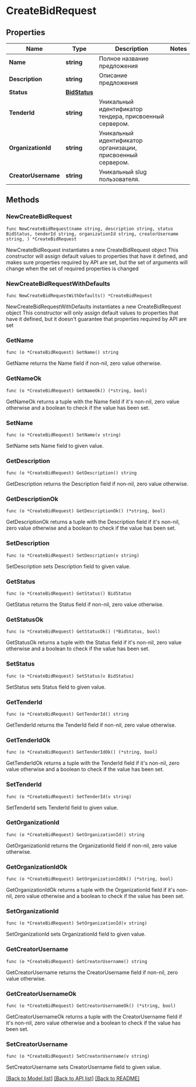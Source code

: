 # CreateBidRequest

## Properties

Name | Type | Description | Notes
------------ | ------------- | ------------- | -------------
**Name** | **string** | Полное название предложения | 
**Description** | **string** | Описание предложения | 
**Status** | [**BidStatus**](BidStatus.md) |  | 
**TenderId** | **string** | Уникальный идентификатор тендера, присвоенный сервером. | 
**OrganizationId** | **string** | Уникальный идентификатор организации, присвоенный сервером. | 
**CreatorUsername** | **string** | Уникальный slug пользователя. | 

## Methods

### NewCreateBidRequest

`func NewCreateBidRequest(name string, description string, status BidStatus, tenderId string, organizationId string, creatorUsername string, ) *CreateBidRequest`

NewCreateBidRequest instantiates a new CreateBidRequest object
This constructor will assign default values to properties that have it defined,
and makes sure properties required by API are set, but the set of arguments
will change when the set of required properties is changed

### NewCreateBidRequestWithDefaults

`func NewCreateBidRequestWithDefaults() *CreateBidRequest`

NewCreateBidRequestWithDefaults instantiates a new CreateBidRequest object
This constructor will only assign default values to properties that have it defined,
but it doesn't guarantee that properties required by API are set

### GetName

`func (o *CreateBidRequest) GetName() string`

GetName returns the Name field if non-nil, zero value otherwise.

### GetNameOk

`func (o *CreateBidRequest) GetNameOk() (*string, bool)`

GetNameOk returns a tuple with the Name field if it's non-nil, zero value otherwise
and a boolean to check if the value has been set.

### SetName

`func (o *CreateBidRequest) SetName(v string)`

SetName sets Name field to given value.


### GetDescription

`func (o *CreateBidRequest) GetDescription() string`

GetDescription returns the Description field if non-nil, zero value otherwise.

### GetDescriptionOk

`func (o *CreateBidRequest) GetDescriptionOk() (*string, bool)`

GetDescriptionOk returns a tuple with the Description field if it's non-nil, zero value otherwise
and a boolean to check if the value has been set.

### SetDescription

`func (o *CreateBidRequest) SetDescription(v string)`

SetDescription sets Description field to given value.


### GetStatus

`func (o *CreateBidRequest) GetStatus() BidStatus`

GetStatus returns the Status field if non-nil, zero value otherwise.

### GetStatusOk

`func (o *CreateBidRequest) GetStatusOk() (*BidStatus, bool)`

GetStatusOk returns a tuple with the Status field if it's non-nil, zero value otherwise
and a boolean to check if the value has been set.

### SetStatus

`func (o *CreateBidRequest) SetStatus(v BidStatus)`

SetStatus sets Status field to given value.


### GetTenderId

`func (o *CreateBidRequest) GetTenderId() string`

GetTenderId returns the TenderId field if non-nil, zero value otherwise.

### GetTenderIdOk

`func (o *CreateBidRequest) GetTenderIdOk() (*string, bool)`

GetTenderIdOk returns a tuple with the TenderId field if it's non-nil, zero value otherwise
and a boolean to check if the value has been set.

### SetTenderId

`func (o *CreateBidRequest) SetTenderId(v string)`

SetTenderId sets TenderId field to given value.


### GetOrganizationId

`func (o *CreateBidRequest) GetOrganizationId() string`

GetOrganizationId returns the OrganizationId field if non-nil, zero value otherwise.

### GetOrganizationIdOk

`func (o *CreateBidRequest) GetOrganizationIdOk() (*string, bool)`

GetOrganizationIdOk returns a tuple with the OrganizationId field if it's non-nil, zero value otherwise
and a boolean to check if the value has been set.

### SetOrganizationId

`func (o *CreateBidRequest) SetOrganizationId(v string)`

SetOrganizationId sets OrganizationId field to given value.


### GetCreatorUsername

`func (o *CreateBidRequest) GetCreatorUsername() string`

GetCreatorUsername returns the CreatorUsername field if non-nil, zero value otherwise.

### GetCreatorUsernameOk

`func (o *CreateBidRequest) GetCreatorUsernameOk() (*string, bool)`

GetCreatorUsernameOk returns a tuple with the CreatorUsername field if it's non-nil, zero value otherwise
and a boolean to check if the value has been set.

### SetCreatorUsername

`func (o *CreateBidRequest) SetCreatorUsername(v string)`

SetCreatorUsername sets CreatorUsername field to given value.



[[Back to Model list]](../README.md#documentation-for-models) [[Back to API list]](../README.md#documentation-for-api-endpoints) [[Back to README]](../README.md)


